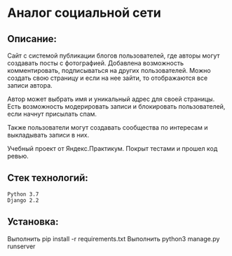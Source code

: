 # Аналог социальной сети
## Описание:

Сайт с системой публикации блогов пользователей, где авторы могут создавать посты с фотографией. Добавлена возможность комментировать, подписываться на других пользователей. Можно создать свою страницу и если на нее зайти, то отображаются все записи автора. 

Автор может выбрать имя и уникальный адрес для своей страницы. Есть возможность модерировать записи и блокировать пользователей, если начнут присылать спам. 

Также пользователи могут создавать сообщества по интересам и выкладывать записи в них.

Учебный проект от Яндекс.Практикум. Покрыт тестами и прошел код ревью.

## Стек технологий:

 
    Python 3.7
    Django 2.2

## Установка:

Выполнить pip install -r requirements.txt 
Выполнить python3 manage.py runserver
